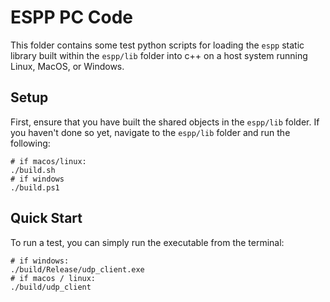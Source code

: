 # ESPP PC Code

This folder contains some test python scripts for loading the `espp` static
library built within the `espp/lib` folder into c++ on a host system running
Linux, MacOS, or Windows.

## Setup

First, ensure that you have built the shared objects in the `espp/lib` folder.
If you haven't done so yet, navigate to the `espp/lib` folder and run the
following:

```console
# if macos/linux:
./build.sh
# if windows
./build.ps1
```

## Quick Start

To run a test, you can simply run the executable from the terminal:

```console
# if windows:
./build/Release/udp_client.exe
# if macos / linux:
./build/udp_client
```
